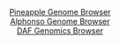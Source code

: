 <div id="Pineapple_Genome_Browser" align="center">
  <a href="https://igv.org/app/?sessionURL=blob:zZJRb5swFIX_i6VUm0QAQwIBqZrSLlnaZE2TjLKmqpABAx5gE9skTaP893nVpr2sUvOwaZIf7Ktr33OOvwPYYi4Io8AHlg77OoRAA6JguxWqmwrfoBoL4GeoElgDHGeYY5pg4B9AhoREwXKmbhZSNsI3DCKbbo1oznRh66hGz4yindATVhuXrKpQzDiSjAvjgqMtM0i.7e5wjJpGV7NtvW.kSCIDVU3BqGBGg2ke7dR70a9SlGPKahzVbSXJi4BI6VEaUz1DH4bhapgkWIgp3l.l58Pp1fDOHgXrT87lOphPwsAJz1Ykp0i2HJ.b.Bvufc6zBUzHHetC2rcJb8tkJubTIu_YH89GTw3hWJxDFw7sgQvtvoqG0BQ__U.u1SInOp.vld_pZLaRu7Zn3wcda.zO5llTfpkkbHH_ivejBiqWtIoGkBTc9aGp2aaj9S2n.2MLB5ppeiohzgjwHx41IDlKStX.cABy3yhmgMCb9gUfDTCeYg78rmeaLvQ8q99ze6bnwaN2AC2v_l6842DpuaY1tCwnykglFdBpJGgjdESpvk0yPX8.Mc9Q2sXaiucXd9S9IYMS56UTp9X1s.i9ypEa_fKFyuhbFP0T8t4iRJfxqbgtvfBuNAiWYcmLdTnZLL5ej.EtkQt39Md4HGX2tGgyxmskVb.qqONP2raIE0SlKmyJIDGpiNyHKkW2Az60bAUtSFjFFIWA5_E7UzM12Dff_4bTPj4evwM-">Pineapple Genome Browser</a>
</div>
<div id="Alphonso_Genome_Browser" align="center">
  <a href="https://igv.org/app/?sessionURL=blob:zZJda9swFIb_i6BlA8eW5MSJDWU4_VqXtR0JbkhKMbItO2ptSZEU54v892llYzcrNBcbA11IhyOd93317EFLlWaCgwhgF_VchIAD9EKsJ6SRNb0jDdUgKkmtqQMULamiPKcg2oOSaEOS8Vd7c2GM1JHnMSM7DeGVcLXvkobsBCdr7eai8c5FXZNMKGKE0t5QkVZ4rGo7a5oRKV0723d7XkEM8UgtF4Jr4UnKq3Rt30t_ldKKctHQtFnVhr0KSK0eq7FwS_Ipnk7iPKdaj.j2pjiLRzfxg3.ZzK.D83ly_3maBNPTCas4MStFz_DwUqJxOAyu26xi6Fkt1RIm3VCNuif.xenlRjJF9Rnqo4E_6OOBb4NhvKCb_8mzXexI35NZdfGQbbG6fW6o2GRhDTN2G9D5FXzD98EBtchXlgOQL1Q_QtDxYeD0cND5sUUDB8LQpqMEA9HjkwOMIvmLbX_cA7OVlhag6XL1Co4DhCqoAlEnhLCPwhD3uv0uDEN0cPZgpeq_F.1VMg77EMcYB2nJamNRLlLNpXYJ526bl261OzJLfzefzbImWUxf1GZ5gocrFtAl_jJ8jqfJmxTZ4a8faK2.R9M_4e49QlyTHQub_FaMCoorURTr8DaMb5Yo3tz37may.mM8XWv2uGhKoRpibL.t2ONP3lqiGOHGFlqmWcZqZrZTm6JYgwhh32ILclELyyFQVfYBOtBBPfjxN57.4enwHQ--">Alphonso Genome Browser</a>
</div>


<div id="DAF_Genomics_Browser" align="center">
  <a href="https://igv.org/app/?sessionURL=blob:tZFra9swFIb_i2D95JtkxzcIw92yruuyQoNj0lKCYsuxFkvyJDlX8t8nvJbCRhmDDiQhcS7vq_OcwJZIRQUHKUAOHDkQAguoRuxmmHUt.YYZUSCtcauIBSSpiSS8JCA9gRorjfO7r6ay0bpTqetWuLbXhAtGS.Uo38GdrUSvG2JSbeRgho.C451ySsFMssYubrtGcCVcXJZEKdtzO8LXyx02x3NsObQkS9a3mg6qS2PCGKucGhu3lFdk_xcj_0HZLPo.K2bZUH9DDtfVOLu5zub.JL._Cj_c57efizwsLmZ0zbHuJRnT.XFzqfSXvch58b2I2cKMZqpLL9y88z9eTPYdlUSNYQRjP44Q9MHZAq0oe4MAlI2EKQysCMUWCgL76eqPQjMDKShIHx4toCUuNyb94QT0oTOggCI_.oGZBYSsiASpnXheBJMEjYIo8JIEnq0T6GX7xiQ_5XdJ5KEModBZYWb0a9oO4zNCfwbfCuNvnc3.V0xTtN1dzRfZ9nJ6CItVsfZvj5MV8r148QomC7z6rVpIhrUJ_Xo.QcGtUWOE6xcq_vnx_BM-">DAF Genomics Browser</a>
</div>
